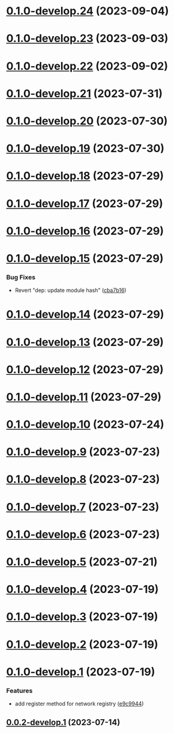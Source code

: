 # [0.1.0-develop.24](https://git.lumeweb.com/LumeWeb/kernel-ipfs-client/compare/v0.1.0-develop.23...v0.1.0-develop.24) (2023-09-04)

# [0.1.0-develop.23](https://git.lumeweb.com/LumeWeb/kernel-ipfs-client/compare/v0.1.0-develop.22...v0.1.0-develop.23) (2023-09-03)

# [0.1.0-develop.22](https://git.lumeweb.com/LumeWeb/kernel-ipfs-client/compare/v0.1.0-develop.21...v0.1.0-develop.22) (2023-09-02)

# [0.1.0-develop.21](https://git.lumeweb.com/LumeWeb/kernel-ipfs-client/compare/v0.1.0-develop.20...v0.1.0-develop.21) (2023-07-31)

# [0.1.0-develop.20](https://git.lumeweb.com/LumeWeb/kernel-ipfs-client/compare/v0.1.0-develop.19...v0.1.0-develop.20) (2023-07-30)

# [0.1.0-develop.19](https://git.lumeweb.com/LumeWeb/kernel-ipfs-client/compare/v0.1.0-develop.18...v0.1.0-develop.19) (2023-07-30)

# [0.1.0-develop.18](https://git.lumeweb.com/LumeWeb/kernel-ipfs-client/compare/v0.1.0-develop.17...v0.1.0-develop.18) (2023-07-29)

# [0.1.0-develop.17](https://git.lumeweb.com/LumeWeb/kernel-ipfs-client/compare/v0.1.0-develop.16...v0.1.0-develop.17) (2023-07-29)

# [0.1.0-develop.16](https://git.lumeweb.com/LumeWeb/kernel-ipfs-client/compare/v0.1.0-develop.15...v0.1.0-develop.16) (2023-07-29)

# [0.1.0-develop.15](https://git.lumeweb.com/LumeWeb/kernel-ipfs-client/compare/v0.1.0-develop.14...v0.1.0-develop.15) (2023-07-29)


### Bug Fixes

* Revert "dep: update module hash" ([cba7b16](https://git.lumeweb.com/LumeWeb/kernel-ipfs-client/commit/cba7b1615308a5b5aa9f69c3a64842cb994c7201))

# [0.1.0-develop.14](https://git.lumeweb.com/LumeWeb/kernel-ipfs-client/compare/v0.1.0-develop.13...v0.1.0-develop.14) (2023-07-29)

# [0.1.0-develop.13](https://git.lumeweb.com/LumeWeb/kernel-ipfs-client/compare/v0.1.0-develop.12...v0.1.0-develop.13) (2023-07-29)

# [0.1.0-develop.12](https://git.lumeweb.com/LumeWeb/kernel-ipfs-client/compare/v0.1.0-develop.11...v0.1.0-develop.12) (2023-07-29)

# [0.1.0-develop.11](https://git.lumeweb.com/LumeWeb/kernel-ipfs-client/compare/v0.1.0-develop.10...v0.1.0-develop.11) (2023-07-29)

# [0.1.0-develop.10](https://git.lumeweb.com/LumeWeb/kernel-ipfs-client/compare/v0.1.0-develop.9...v0.1.0-develop.10) (2023-07-24)

# [0.1.0-develop.9](https://git.lumeweb.com/LumeWeb/kernel-ipfs-client/compare/v0.1.0-develop.8...v0.1.0-develop.9) (2023-07-23)

# [0.1.0-develop.8](https://git.lumeweb.com/LumeWeb/kernel-ipfs-client/compare/v0.1.0-develop.7...v0.1.0-develop.8) (2023-07-23)

# [0.1.0-develop.7](https://git.lumeweb.com/LumeWeb/kernel-ipfs-client/compare/v0.1.0-develop.6...v0.1.0-develop.7) (2023-07-23)

# [0.1.0-develop.6](https://git.lumeweb.com/LumeWeb/kernel-ipfs-client/compare/v0.1.0-develop.5...v0.1.0-develop.6) (2023-07-23)

# [0.1.0-develop.5](https://git.lumeweb.com/LumeWeb/kernel-ipfs-client/compare/v0.1.0-develop.4...v0.1.0-develop.5) (2023-07-21)

# [0.1.0-develop.4](https://git.lumeweb.com/LumeWeb/kernel-ipfs-client/compare/v0.1.0-develop.3...v0.1.0-develop.4) (2023-07-19)

# [0.1.0-develop.3](https://git.lumeweb.com/LumeWeb/kernel-ipfs-client/compare/v0.1.0-develop.2...v0.1.0-develop.3) (2023-07-19)

# [0.1.0-develop.2](https://git.lumeweb.com/LumeWeb/kernel-ipfs-client/compare/v0.1.0-develop.1...v0.1.0-develop.2) (2023-07-19)

# [0.1.0-develop.1](https://git.lumeweb.com/LumeWeb/kernel-ipfs-client/compare/v0.0.2-develop.1...v0.1.0-develop.1) (2023-07-19)


### Features

* add register method for network registry ([e9c9944](https://git.lumeweb.com/LumeWeb/kernel-ipfs-client/commit/e9c994400325467fb2c146f4f5b3bea1a77d6502))

## [0.0.2-develop.1](https://git.lumeweb.com/LumeWeb/kernel-ipfs-client/compare/v0.0.1...v0.0.2-develop.1) (2023-07-14)
